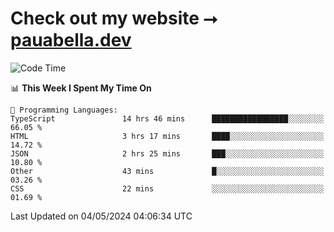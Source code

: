 # Check out my website ⭢ [pauabella.dev](https://pauabella.dev)

<!--START_SECTION:waka-->
![Code Time](http://img.shields.io/badge/Code%20Time-3%2C291%20hrs%205%20mins-blue)

📊 **This Week I Spent My Time On** 

```text
💬 Programming Languages: 
TypeScript               14 hrs 46 mins      █████████████████░░░░░░░░   66.05 % 
HTML                     3 hrs 17 mins       ████░░░░░░░░░░░░░░░░░░░░░   14.72 % 
JSON                     2 hrs 25 mins       ███░░░░░░░░░░░░░░░░░░░░░░   10.80 % 
Other                    43 mins             █░░░░░░░░░░░░░░░░░░░░░░░░   03.26 % 
CSS                      22 mins             ░░░░░░░░░░░░░░░░░░░░░░░░░   01.69 % 
```


 Last Updated on 04/05/2024 04:06:34 UTC
<!--END_SECTION:waka-->
